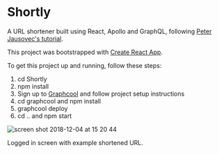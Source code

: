 # Shortly

A URL shortener built using React, Apollo and GraphQL, following [Peter Jausovec's tutorial](https://hackernoon.com/building-url-shortener-using-react-apollo-and-graphql-part-i-467aef8c64ce).

This project was bootstrapped with [Create React App](https://github.com/facebook/create-react-app).

To get this project up and running, follow these steps:

1) cd Shortly
2) npm install
3) Sign up to [Graphcool](https://www.graph.cool/) and follow project setup instructions
4) cd graphcool and npm install
5) graphcool deploy
6) cd .. and npm start

![screen shot 2018-12-04 at 15 20 44](https://user-images.githubusercontent.com/25869284/49451978-380a5d00-f7d8-11e8-893a-845adab94231.png)

Logged in screen with example shortened URL.